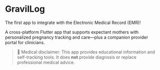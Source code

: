 # GravilLog
The first app to integrate with the Electronic Medical Record (EMR)!

A cross-platform Flutter app that supports expectant mothers with personalized pregnancy tracking and care—plus a companion provider portal for clinicians.

> 🚨 Medical disclaimer: This app provides educational information and self-tracking tools. It does **not** provide diagnosis or replace professional medical advice.
